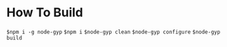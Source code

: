 # How To Build
``$npm i -g node-gyp``
``$npm i``
``$node-gyp clean``
``$node-gyp configure``
``$node-gyp build``
